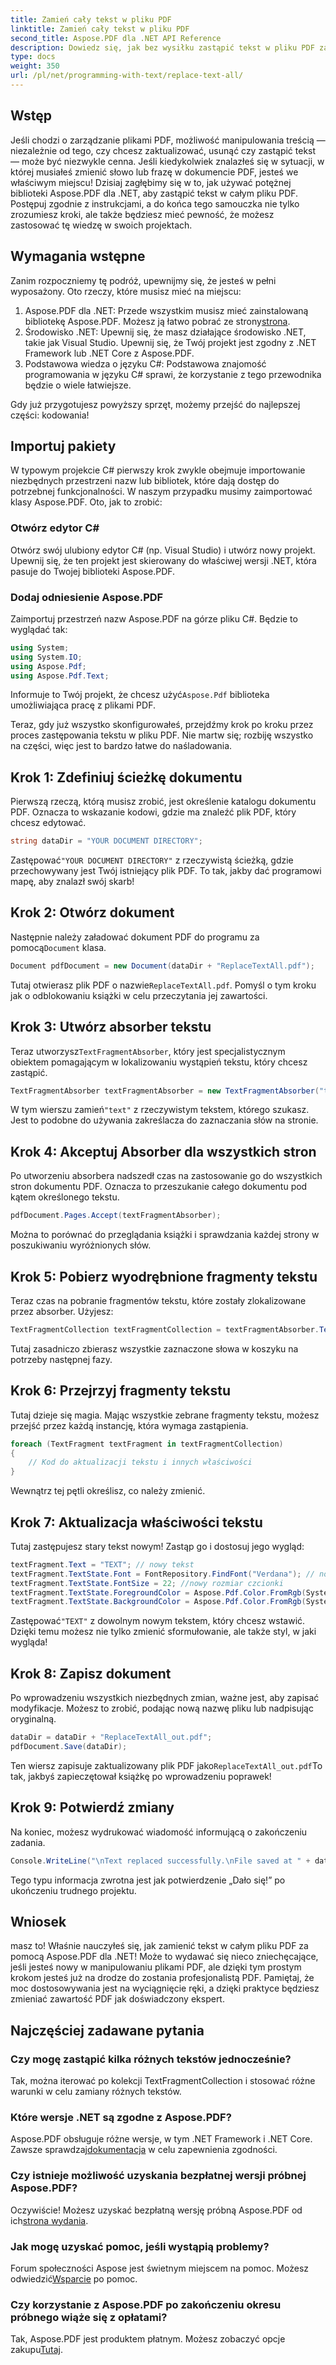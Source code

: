 ```yaml
---
title: Zamień cały tekst w pliku PDF
linktitle: Zamień cały tekst w pliku PDF
second_title: Aspose.PDF dla .NET API Reference
description: Dowiedz się, jak bez wysiłku zastąpić tekst w pliku PDF za pomocą Aspose.PDF dla .NET. Kompletny przewodnik z dołączonymi fragmentami kodu.
type: docs
weight: 350
url: /pl/net/programming-with-text/replace-text-all/
---
```

## Wstęp

Jeśli chodzi o zarządzanie plikami PDF, możliwość manipulowania treścią — niezależnie od tego, czy chcesz zaktualizować, usunąć czy zastąpić tekst — może być niezwykle cenna. Jeśli kiedykolwiek znalazłeś się w sytuacji, w której musiałeś zmienić słowo lub frazę w dokumencie PDF, jesteś we właściwym miejscu! Dzisiaj zagłębimy się w to, jak używać potężnej biblioteki Aspose.PDF dla .NET, aby zastąpić tekst w całym pliku PDF. Postępuj zgodnie z instrukcjami, a do końca tego samouczka nie tylko zrozumiesz kroki, ale także będziesz mieć pewność, że możesz zastosować tę wiedzę w swoich projektach.

## Wymagania wstępne

Zanim rozpoczniemy tę podróż, upewnijmy się, że jesteś w pełni wyposażony. Oto rzeczy, które musisz mieć na miejscu:

1.  Aspose.PDF dla .NET: Przede wszystkim musisz mieć zainstalowaną bibliotekę Aspose.PDF. Możesz ją łatwo pobrać ze strony[strona](https://releases.aspose.com/pdf/net/).
2. Środowisko .NET: Upewnij się, że masz działające środowisko .NET, takie jak Visual Studio. Upewnij się, że Twój projekt jest zgodny z .NET Framework lub .NET Core z Aspose.PDF.
3. Podstawowa wiedza o języku C#: Podstawowa znajomość programowania w języku C# sprawi, że korzystanie z tego przewodnika będzie o wiele łatwiejsze.

Gdy już przygotujesz powyższy sprzęt, możemy przejść do najlepszej części: kodowania!

## Importuj pakiety

W typowym projekcie C# pierwszy krok zwykle obejmuje importowanie niezbędnych przestrzeni nazw lub bibliotek, które dają dostęp do potrzebnej funkcjonalności. W naszym przypadku musimy zaimportować klasy Aspose.PDF. Oto, jak to zrobić:

### Otwórz edytor C#

Otwórz swój ulubiony edytor C# (np. Visual Studio) i utwórz nowy projekt. Upewnij się, że ten projekt jest skierowany do właściwej wersji .NET, która pasuje do Twojej biblioteki Aspose.PDF.

### Dodaj odniesienie Aspose.PDF

Zaimportuj przestrzeń nazw Aspose.PDF na górze pliku C#. Będzie to wyglądać tak:

```csharp
using System;
using System.IO;
using Aspose.Pdf;
using Aspose.Pdf.Text;
```

 Informuje to Twój projekt, że chcesz użyć`Aspose.Pdf` biblioteka umożliwiająca pracę z plikami PDF.

Teraz, gdy już wszystko skonfigurowałeś, przejdźmy krok po kroku przez proces zastępowania tekstu w pliku PDF. Nie martw się; rozbiję wszystko na części, więc jest to bardzo łatwe do naśladowania.

## Krok 1: Zdefiniuj ścieżkę dokumentu

Pierwszą rzeczą, którą musisz zrobić, jest określenie katalogu dokumentu PDF. Oznacza to wskazanie kodowi, gdzie ma znaleźć plik PDF, który chcesz edytować. 

```csharp
string dataDir = "YOUR DOCUMENT DIRECTORY";
```

 Zastępować`"YOUR DOCUMENT DIRECTORY"` z rzeczywistą ścieżką, gdzie przechowywany jest Twój istniejący plik PDF. To tak, jakby dać programowi mapę, aby znalazł swój skarb!

## Krok 2: Otwórz dokument

 Następnie należy załadować dokument PDF do programu za pomocą`Document` klasa.

```csharp
Document pdfDocument = new Document(dataDir + "ReplaceTextAll.pdf");
```

 Tutaj otwierasz plik PDF o nazwie`ReplaceTextAll.pdf`. Pomyśl o tym kroku jak o odblokowaniu książki w celu przeczytania jej zawartości.

## Krok 3: Utwórz absorber tekstu

 Teraz utworzysz`TextFragmentAbsorber`, który jest specjalistycznym obiektem pomagającym w lokalizowaniu wystąpień tekstu, który chcesz zastąpić. 

```csharp
TextFragmentAbsorber textFragmentAbsorber = new TextFragmentAbsorber("text");
```

 W tym wierszu zamień`"text"` z rzeczywistym tekstem, którego szukasz. Jest to podobne do używania zakreślacza do zaznaczania słów na stronie.

## Krok 4: Akceptuj Absorber dla wszystkich stron

Po utworzeniu absorbera nadszedł czas na zastosowanie go do wszystkich stron dokumentu PDF. Oznacza to przeszukanie całego dokumentu pod kątem określonego tekstu.

```csharp
pdfDocument.Pages.Accept(textFragmentAbsorber);
```

Można to porównać do przeglądania książki i sprawdzania każdej strony w poszukiwaniu wyróżnionych słów.

## Krok 5: Pobierz wyodrębnione fragmenty tekstu

Teraz czas na pobranie fragmentów tekstu, które zostały zlokalizowane przez absorber. Użyjesz:

```csharp
TextFragmentCollection textFragmentCollection = textFragmentAbsorber.TextFragments;
```

Tutaj zasadniczo zbierasz wszystkie zaznaczone słowa w koszyku na potrzeby następnej fazy.

## Krok 6: Przejrzyj fragmenty tekstu

Tutaj dzieje się magia. Mając wszystkie zebrane fragmenty tekstu, możesz przejść przez każdą instancję, która wymaga zastąpienia. 

```csharp
foreach (TextFragment textFragment in textFragmentCollection)
{
    // Kod do aktualizacji tekstu i innych właściwości
}
```

Wewnątrz tej pętli określisz, co należy zmienić.

## Krok 7: Aktualizacja właściwości tekstu

Tutaj zastępujesz stary tekst nowym! Zastąp go i dostosuj jego wygląd:

```csharp
textFragment.Text = "TEXT"; // nowy tekst
textFragment.TextState.Font = FontRepository.FindFont("Verdana"); // nowa czcionka
textFragment.TextState.FontSize = 22; //nowy rozmiar czcionki
textFragment.TextState.ForegroundColor = Aspose.Pdf.Color.FromRgb(System.Drawing.Color.Blue); // kolor tekstu
textFragment.TextState.BackgroundColor = Aspose.Pdf.Color.FromRgb(System.Drawing.Color.Green); // kolor tła
```

 Zastępować`"TEXT"` z dowolnym nowym tekstem, który chcesz wstawić. Dzięki temu możesz nie tylko zmienić sformułowanie, ale także styl, w jaki wygląda!

## Krok 8: Zapisz dokument

Po wprowadzeniu wszystkich niezbędnych zmian, ważne jest, aby zapisać modyfikacje. Możesz to zrobić, podając nową nazwę pliku lub nadpisując oryginalną. 

```csharp
dataDir = dataDir + "ReplaceTextAll_out.pdf";
pdfDocument.Save(dataDir);
```

 Ten wiersz zapisuje zaktualizowany plik PDF jako`ReplaceTextAll_out.pdf`To tak, jakbyś zapieczętował książkę po wprowadzeniu poprawek!

## Krok 9: Potwierdź zmiany

Na koniec, możesz wydrukować wiadomość informującą o zakończeniu zadania. 

```csharp
Console.WriteLine("\nText replaced successfully.\nFile saved at " + dataDir);
```

Tego typu informacja zwrotna jest jak potwierdzenie „Dało się!” po ukończeniu trudnego projektu.

## Wniosek

masz to! Właśnie nauczyłeś się, jak zamienić tekst w całym pliku PDF za pomocą Aspose.PDF dla .NET! Może to wydawać się nieco zniechęcające, jeśli jesteś nowy w manipulowaniu plikami PDF, ale dzięki tym prostym krokom jesteś już na drodze do zostania profesjonalistą PDF. Pamiętaj, że moc dostosowywania jest na wyciągnięcie ręki, a dzięki praktyce będziesz zmieniać zawartość PDF jak doświadczony ekspert.

## Najczęściej zadawane pytania

### Czy mogę zastąpić kilka różnych tekstów jednocześnie?
Tak, można iterować po kolekcji TextFragmentCollection i stosować różne warunki w celu zamiany różnych tekstów.

### Które wersje .NET są zgodne z Aspose.PDF?
 Aspose.PDF obsługuje różne wersje, w tym .NET Framework i .NET Core. Zawsze sprawdzaj[dokumentacja](https://reference.aspose.com/pdf/net/) w celu zapewnienia zgodności.

### Czy istnieje możliwość uzyskania bezpłatnej wersji próbnej Aspose.PDF?
 Oczywiście! Możesz uzyskać bezpłatną wersję próbną Aspose.PDF od ich[strona wydania](https://releases.aspose.com/).

### Jak mogę uzyskać pomoc, jeśli wystąpią problemy?
 Forum społeczności Aspose jest świetnym miejscem na pomoc. Możesz odwiedzić[Wsparcie](https://forum.aspose.com/c/pdf/10) po pomoc.

### Czy korzystanie z Aspose.PDF po zakończeniu okresu próbnego wiąże się z opłatami?
 Tak, Aspose.PDF jest produktem płatnym. Możesz zobaczyć opcje zakupu[Tutaj](https://purchase.aspose.com/buy).